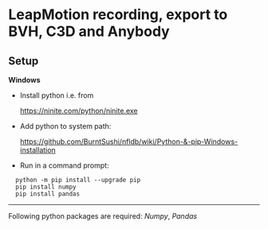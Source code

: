 # LeapMotion recording, export to BVH, C3D and Anybody

## Setup
**Windows**

* Install python i.e. from

  https://ninite.com/python/ninite.exe
* Add python to system path:

  https://github.com/BurntSushi/nfldb/wiki/Python-&-pip-Windows-installation

* Run in a command prompt:
```
  python -m pip install --upgrade pip
  pip install numpy
  pip install pandas
```
---
Following python packages are required: _Numpy_, _Pandas_
